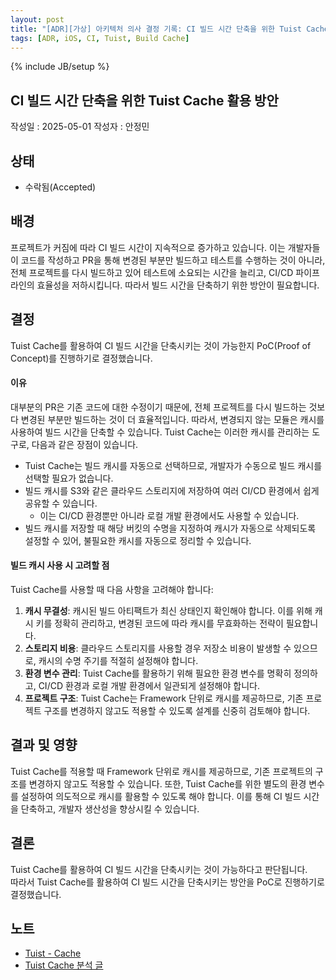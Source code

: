 ```yaml
---
layout: post
title: "[ADR][가상] 아키텍처 의사 결정 기록: CI 빌드 시간 단축을 위한 Tuist Cache 활용 방안"
tags: [ADR, iOS, CI, Tuist, Build Cache]
---
```

{% include JB/setup %}

## CI 빌드 시간 단축을 위한 Tuist Cache 활용 방안

작성일 : 2025-05-01
작성자 : 안정민

<h2 id="status">상태</h2>

* 수락됨(Accepted)

<h2 id="context">배경</h2>

프로젝트가 커짐에 따라 CI 빌드 시간이 지속적으로 증가하고 있습니다. 이는 개발자들이 코드를 작성하고 PR을 통해 변경된 부분만 빌드하고 테스트를 수행하는 것이 아니라, 전체 프로젝트를 다시 빌드하고 있어 테스트에 소요되는 시간을 늘리고, CI/CD 파이프라인의 효율성을 저하시킵니다. 따라서 빌드 시간을 단축하기 위한 방안이 필요합니다.

<h2 id="decisions">결정</h2>

Tuist Cache를 활용하여 CI 빌드 시간을 단축시키는 것이 가능한지 PoC(Proof of Concept)를 진행하기로 결정했습니다.

<h4 id="rationale">이유</h4>

대부분의 PR은 기존 코드에 대한 수정이기 때문에, 전체 프로젝트를 다시 빌드하는 것보다 변경된 부분만 빌드하는 것이 더 효율적입니다. 따라서, 변경되지 않는 모듈은 캐시를 사용하여 빌드 시간을 단축할 수 있습니다. Tuist Cache는 이러한 캐시를 관리하는 도구로, 다음과 같은 장점이 있습니다.

* Tuist Cache는 빌드 캐시를 자동으로 선택하므로, 개발자가 수동으로 빌드 캐시를 선택할 필요가 없습니다.
* 빌드 캐시를 S3와 같은 클라우드 스토리지에 저장하여 여러 CI/CD 환경에서 쉽게 공유할 수 있습니다.
  * 이는 CI/CD 환경뿐만 아니라 로컬 개발 환경에서도 사용할 수 있습니다.
* 빌드 캐시를 저장할 때 해당 버킷의 수명을 지정하여 캐시가 자동으로 삭제되도록 설정할 수 있어, 불필요한 캐시를 자동으로 정리할 수 있습니다.

<h4 id="considerations">빌드 캐시 사용 시 고려할 점</h4>

Tuist Cache를 사용할 때 다음 사항을 고려해야 합니다:

1. **캐시 무결성**: 캐시된 빌드 아티팩트가 최신 상태인지 확인해야 합니다. 이를 위해 캐시 키를 정확히 관리하고, 변경된 코드에 따라 캐시를 무효화하는 전략이 필요합니다.
2. **스토리지 비용**: 클라우드 스토리지를 사용할 경우 저장소 비용이 발생할 수 있으므로, 캐시의 수명 주기를 적절히 설정해야 합니다.
3. **환경 변수 관리**: Tuist Cache를 활용하기 위해 필요한 환경 변수를 명확히 정의하고, CI/CD 환경과 로컬 개발 환경에서 일관되게 설정해야 합니다.
4. **프로젝트 구조**: Tuist Cache는 Framework 단위로 캐시를 제공하므로, 기존 프로젝트 구조를 변경하지 않고도 적용할 수 있도록 설계를 신중히 검토해야 합니다.

<h2 id="consequences">결과 및 영향</h2>

Tuist Cache를 적용할 때 Framework 단위로 캐시를 제공하므로, 기존 프로젝트의 구조를 변경하지 않고도 적용할 수 있습니다. 또한, Tuist Cache를 위한 별도의 환경 변수를 설정하여 의도적으로 캐시를 활용할 수 있도록 해야 합니다. 이를 통해 CI 빌드 시간을 단축하고, 개발자 생산성을 향상시킬 수 있습니다.

<h2 id="conclusion">결론</h2>

Tuist Cache를 활용하여 CI 빌드 시간을 단축시키는 것이 가능하다고 판단됩니다.  
따라서 Tuist Cache를 활용하여 CI 빌드 시간을 단축시키는 방안을 PoC로 진행하기로 결정했습니다.

<h2 id="notes">노트</h2>

* [Tuist - Cache](https://docs.tuist.dev/en/guides/develop/cache)
* [Tuist Cache 분석 글](https://minsone.github.io/tuist-cache)